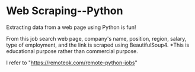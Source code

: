 # Web Scraping--Python

Extracting data from a web page using Python is fun!

From this job search web page, company's name, position, region, salary, type of employment, and the link is scraped using BeautifulSoup4.
\*This is educational purpose rather than commercial purpose.

I refer to "https://remoteok.com/remote-python-jobs"
